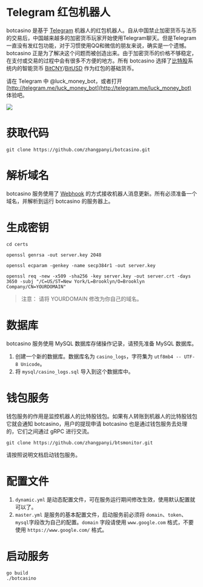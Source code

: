 # Telegram 红包机器人
botcasino 是基于 [Telegram](https://telegram.org/) 机器人的红包机器人。自从中国禁止加密货币与法币的交易后，中国越来越多的加密货币玩家开始使用Telegram聊天。但是Telegram一直没有发红包功能，对于习惯使用QQ和微信的朋友来说，确实是一个遗憾。botcasino 正是为了解决这个问题而被创造出来。由于加密货币的价格不够稳定，在支付或交易的过程中会有很多不方便的地方。所有 botcasino 选择了[比特股](https://bitshares.org/)系统内的智能货币 [BitCNY](https://coinmarketcap.com/currencies/bitcny/)/[BitUSD](https://coinmarketcap.com/currencies/bitusd/) 作为红包的基础货币。

请在 Telegram 中 @luck_money_bot，或者打开 [http://telegram.me/luck_money_bot](http://telegram.me/luck_money_bot) 体验吧。

![](http://i796.photobucket.com/albums/yy247/zhangpanyi/1_zpsuxxjuzgp.png)

# 获取代码
```
git clone https://github.com/zhangpanyi/botcasino.git
```


# 解析域名
botcasino 服务使用了 [Webhook](https://core.telegram.org/bots/api#setwebhook) 的方式接收机器人消息更新。所有必须准备一个域名，并解析到运行 botcasino 的服务器上。

# 生成密钥
```shell
cd certs

openssl genrsa -out server.key 2048

openssl ecparam -genkey -name secp384r1 -out server.key

openssl req -new -x509 -sha256 -key server.key -out server.crt -days 3650 -subj "/C=US/ST=New York/L=Brooklyn/O=Brooklyn Company/CN=YOURDOMAIN"

```
> 注意： 请将 YOURDOMAIN 修改为你自己的域名。


# 数据库
botcasino 服务使用 MySQL 数据库存储操作记录，请预先准备 MySQL 数据库。
1. 创建一个新的数据库。数据库名为 `casino_logs`，字符集为 `utf8mb4 -- UTF-8 Unicode`。
2. 将 `mysql/casino_logs.sql` 导入到这个数据库中。

# 钱包服务
钱包服务的作用是监控机器人的比特股钱包。如果有人转账到机器人的比特股钱包它就会通知 botcasino，用户的提现申请 botcasino 也是通过钱包服务去处理的，它们之间通过 gRPC 进行交流。
```
git clone https://github.com/zhangpanyi/btsmonitor.git
```
请按照说明文档启动钱包服务。

# 配置文件
1. `dynamic.yml` 是动态配置文件，可在服务运行期间修改生效，使用默认配置就可以了。
2. `master.yml` 是服务的基本配置文件，启动服务前必须将 `domain`、`token`、`mysql`字段改为自己的配置。`domain` 字段请使用 `www.google.com` 格式，不要使用 `https://www.google.com/` 格式。

# 启动服务
```
go build
./botcasino
```
